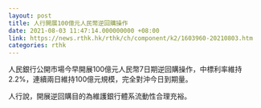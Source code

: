 ```yaml
---
layout: post
title: 人行開展100億元人民幣逆回購操作
date: 2021-08-03 11:47:14.000000000 +08:00
link: https://news.rthk.hk/rthk/ch/component/k2/1603960-20210803.htm
categories: rthk
---
```


人民銀行公開市場今早開展100億元人民幣7日期逆回購操作，中標利率維持2.2%，連續兩日維持100億元規模，完全對沖今日到期量。

人行說，開展逆回購目的為維護銀行體系流動性合理充裕。
